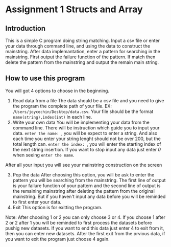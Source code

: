 # Assignment 1 Structs and Array

## Introduction ##
This is a simple C program doing string matching. Input a csv file or enter your data through command line, and using the data to construct the mainstring. After data implemantation, enter a pattern for searching in the mainstring. First output the failure function of the pattern. If match then delete the pattern from the mainstring and output the remain main string.

## How to use this program ##

You will got 4 options to choose in the beginning.

1. Read data from a file
    The data should be a csv file and you need to give the program the complete path of your file. EX: `/Users/joycechin/Desktop/data.csv`. Your file should be the format `name(string),index(int)` in each line.
 2. Write your own data
   You will be implementing your data from the command line. There will be instruction which guide you to input your data. `enter the name: `, you will be expect to enter a string. And also each time you enter your string lenght should not be over 200, but the total length can. `enter the index: `, you will enter the starting index of the next string insertion. If you want to stop input any data just enter *0* when seeing `enter the name`.

After all your input you will see your mainstring construction on the screen

3. Pop the data
   After choosing this option, you will be ask to enter the pattern you will be searching from the mainstring. The first line of output is your failure function of your pattern and the second line of output is the remaining mainstring after deleting the pattern from the original mainstring. But if you haven't input any data before you will be reminded to first enter your data.
 4. Exit
   This option is for exitting the program.

Note: After choosing 1 or 2 you can only choose 3 or 4. If you choose 1 after 2 or 2 after 1 you will be reminded to first process the datasets before pushig new datasets. If you want to end this data just enter 4 to exit from it, then you can enter new datasets. After the first exit from the prvious data, if you want to exit the program just choose 4 again. 